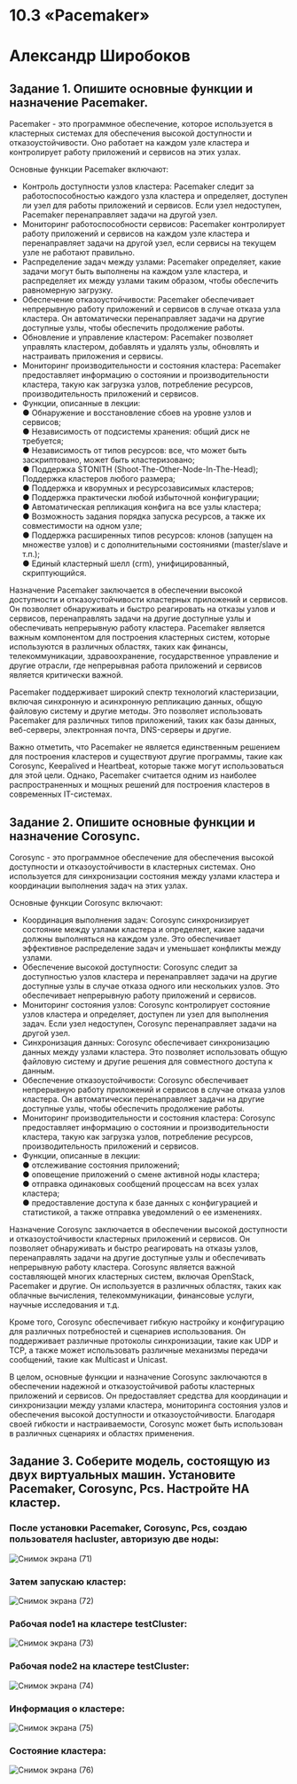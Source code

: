 # 10.3 «Pacemaker»
# Александр Широбоков
## Задание 1. Опишите основные функции и назначение Pacemaker.
Pacemaker - это программное обеспечение, которое используется в кластерных системах для обеспечения высокой доступности и отказоустойчивости. Оно работает на каждом узле кластера и контролирует работу приложений и сервисов на этих узлах.

Основные функции Pacemaker включают:
 - Контроль доступности узлов кластера: Pacemaker следит за работоспособностью каждого узла кластера и определяет, доступен ли узел для работы приложений и сервисов. Если узел недоступен, Pacemaker перенаправляет задачи на другой узел.
 - Мониторинг работоспособности сервисов: Pacemaker контролирует работу приложений и сервисов на каждом узле кластера и перенаправляет задачи на другой узел, если сервисы на текущем узле не работают правильно.
 - Распределение задач между узлами: Pacemaker определяет, какие задачи могут быть выполнены на каждом узле кластера, и распределяет их между узлами таким образом, чтобы обеспечить равномерную загрузку.
 - Обеспечение отказоустойчивости: Pacemaker обеспечивает непрерывную работу приложений и сервисов в случае отказа узла кластера. Он автоматически перенаправляет задачи на другие доступные узлы, чтобы обеспечить продолжение работы.
 - Обновление и управление кластером: Pacemaker позволяет управлять кластером, добавлять и удалять узлы, обновлять и настраивать приложения и сервисы.
 - Мониторинг производительности и состояния кластера: Pacemaker предоставляет информацию о состоянии и производительности кластера, такую как загрузка узлов, потребление ресурсов, производительность приложений и сервисов.
 - Функции, описанные в лекции:   
● Обнаружение и восстановление сбоев на уровне узлов и
сервисов;   
● Независимость от подсистемы хранения: общий диск не
требуется;    
● Независимость от типов ресурсов: все, что может быть
заскриптовано, может быть кластеризовано;   
● Поддержка STONITH (Shoot-The-Other-Node-In-The-Head);
Поддержка кластеров любого размера;   
● Поддержка и кворумных и ресурсозависимых кластеров;   
● Поддержка практически любой избыточной конфигурации;    
● Автоматическая репликация конфига на все узлы кластера;   
● Возможность задания порядка запуска ресурсов, а также их
совместимости на одном узле;    
● Поддержка расширенных типов ресурсов: клонов (запущен
на множестве узлов) и с дополнительными состояниями
(master/slave и т.п.);    
● Единый кластерный шелл (crm), унифицированный,
скриптующийся.    

Назначение Pacemaker заключается в обеспечении высокой доступности и отказоустойчивости кластерных приложений и сервисов. Он позволяет обнаруживать и быстро реагировать на отказы узлов и сервисов, перенаправлять задачи на другие доступные узлы и обеспечивать непрерывную работу кластера. Pacemaker является важным компонентом для построения кластерных систем, которые используются в различных областях, таких как финансы, телекоммуникации, здравоохранение, государственное управление и другие отрасли, где непрерывная работа приложений и сервисов является критически важной.

Pacemaker поддерживает широкий спектр технологий кластеризации, включая синхронную и асинхронную репликацию данных, общую файловую систему и другие методы. Это позволяет использовать Pacemaker для различных типов приложений, таких как базы данных, веб-серверы, электронная почта, DNS-серверы и другие.

Важно отметить, что Pacemaker не является единственным решением для построения кластеров и существуют другие программы, такие как Corosync, Keepalived и Heartbeat, которые также могут использоваться для этой цели. Однако, Pacemaker считается одним из наиболее распространенных и мощных решений для построения кластеров в современных IT-системах.
## Задание 2. Опишите основные функции и назначение Corosync.
Corosync - это программное обеспечение для обеспечения высокой доступности и отказоустойчивости в кластерных системах. Оно используется для синхронизации состояния между узлами кластера и координации выполнения задач на этих узлах.

Основные функции Corosync включают:
 - Координация выполнения задач: Corosync синхронизирует состояние между узлами кластера и определяет, какие задачи должны выполняться на каждом узле. Это обеспечивает эффективное распределение задач и уменьшает конфликты между узлами.
 - Обеспечение высокой доступности: Corosync следит за доступностью узлов кластера и перенаправляет задачи на другие доступные узлы в случае отказа одного или нескольких узлов. Это обеспечивает непрерывную работу приложений и сервисов.
 - Мониторинг состояния узлов: Corosync контролирует состояние узлов кластера и определяет, доступен ли узел для выполнения задач. Если узел недоступен, Corosync перенаправляет задачи на другой узел.
 - Синхронизация данных: Corosync обеспечивает синхронизацию данных между узлами кластера. Это позволяет использовать общую файловую систему и другие решения для совместного доступа к данным.
 - Обеспечение отказоустойчивости: Corosync обеспечивает непрерывную работу приложений и сервисов в случае отказа узлов кластера. Он автоматически перенаправляет задачи на другие доступные узлы, чтобы обеспечить продолжение работы.
 - Мониторинг производительности и состояния кластера: Corosync предоставляет информацию о состоянии и производительности кластера, такую как загрузка узлов, потребление ресурсов, производительность приложений и сервисов.
 - Функции, описанные в лекции:  
● отслеживание состояния приложений;    
● оповещение приложений о смене активной ноды кластера;   
● отправка одинаковых сообщений процессам на всех узлах
кластера;   
● предоставление доступа к базе данных с конфигурацией и
статистикой, а также отправка уведомлений о ее изменениях.    


Назначение Corosync заключается в обеспечении высокой доступности и отказоустойчивости кластерных приложений и сервисов. Он позволяет обнаруживать и быстро реагировать на отказы узлов, перенаправлять задачи на другие доступные узлы и обеспечивать непрерывную работу кластера. Corosync является важной составляющей многих кластерных систем, включая OpenStack, Pacemaker и другие. Он используется в различных областях, таких как облачные вычисления, телекоммуникации, финансовые услуги, научные исследования и т.д.

Кроме того, Corosync обеспечивает гибкую настройку и конфигурацию для различных потребностей и сценариев использования. Он поддерживает различные протоколы синхронизации, такие как UDP и TCP, а также может использовать различные механизмы передачи сообщений, такие как Multicast и Unicast.

В целом, основные функции и назначение Corosync заключаются в обеспечении надежной и отказоустойчивой работы кластерных приложений и сервисов. Он предоставляет средства для координации и синхронизации между узлами кластера, мониторинга состояния узлов и обеспечения высокой доступности и отказоустойчивости. Благодаря своей гибкости и настраиваемости, Corosync может быть использован в различных сценариях и областях применения.
## Задание 3. Соберите модель, состоящую из двух виртуальных машин. Установите Pacemaker, Corosync, Pcs. Настройте HA кластер.
### После установки Pacemaker, Corosync, Pcs, создаю пользователя hacluster, авторизую две ноды:
![Снимок экрана (71)](https://user-images.githubusercontent.com/69298696/229667003-fa511b1b-7d1a-4fc9-950a-e7f211a9c90c.png)
### Затем запускаю кластер:
![Снимок экрана (72)](https://user-images.githubusercontent.com/69298696/229667015-157adcb8-3031-4b0c-89d9-5ae58b25b5ae.png)
### Рабочая node1 на кластере testCluster:
![Снимок экрана (73)](https://user-images.githubusercontent.com/69298696/229667018-66d87972-d9d9-4698-8eae-87d1b05e1cd3.png)
### Рабочая node2 на кластере testCluster:
![Снимок экрана (74)](https://user-images.githubusercontent.com/69298696/229667021-5463ce83-5b2c-4c38-9d4f-4c1632cdb403.png)
### Информация о кластере:
![Снимок экрана (75)](https://user-images.githubusercontent.com/69298696/229667022-0d2b3169-80a6-4efc-8a20-7ab4a9226f6f.png)
### Состояние кластера:
![Снимок экрана (76)](https://user-images.githubusercontent.com/69298696/229667024-49648dee-420c-4c39-8219-cb2bfeec3b0a.png)

